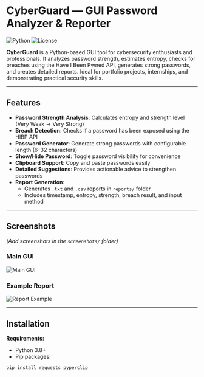 # CyberGuard — GUI Password Analyzer & Reporter

![Python](https://img.shields.io/badge/python-3.8+-blue.svg)
![License](https://img.shields.io/badge/license-MIT-green.svg)

**CyberGuard** is a Python-based GUI tool for cybersecurity enthusiasts and professionals. It analyzes password strength, estimates entropy, checks for breaches using the Have I Been Pwned API, generates strong passwords, and creates detailed reports. Ideal for portfolio projects, internships, and demonstrating practical security skills.

---

## Features

- **Password Strength Analysis**: Calculates entropy and strength level (Very Weak → Very Strong)  
- **Breach Detection**: Checks if a password has been exposed using the HIBP API  
- **Password Generator**: Generate strong passwords with configurable length (6–32 characters)  
- **Show/Hide Password**: Toggle password visibility for convenience  
- **Clipboard Support**: Copy and paste passwords easily  
- **Detailed Suggestions**: Provides actionable advice to strengthen passwords  
- **Report Generation**:  
  - Generates `.txt` and `.csv` reports in `reports/` folder  
  - Includes timestamp, entropy, strength, breach result, and input method  

---

## Screenshots

*(Add screenshots in the `screenshots/` folder)*

### Main GUI
![Main GUI](screenshots/gui_main.png)

### Example Report
![Report Example](screenshots/gui_report.png)

---

## Installation

**Requirements:**

- Python 3.8+  
- Pip packages:

```bash
pip install requests pyperclip
